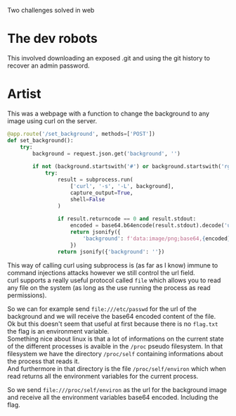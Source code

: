 Two challenges solved in web 

# The dev robots

This involved downloading an exposed .git and using the git history to recover an admin password.

# Artist

This was a webpage with a function to change the background to any image using curl on the server.
```python
@app.route('/set_background', methods=['POST'])
def set_background():
    try:
        background = request.json.get('background', '')
        
        if not (background.startswith('#') or background.startswith('rgb') or background.replace(' ', '').isalpha()):
            try:
                result = subprocess.run(
                    ['curl', '-s', '-L', background],
                    capture_output=True,
                    shell=False
                )
                
                if result.returncode == 0 and result.stdout:
                    encoded = base64.b64encode(result.stdout).decode('utf-8')
                    return jsonify({
                        'background': f'data:image/png;base64,{encoded}'
                    })
                return jsonify({'background': ''})
```

This way of calling curl using subprocess is (as far as I know) immune to command injections attacks however we still control the url field.  
curl supports a really useful protocol called `file` which allows you to read any file on the system (as long as the use running the process as read permissions).  

So we can for example send `file:///etc/passwd` for the url of the background and we will receive the base64 encoded content of the file.  
Ok but this doesn't seem that useful at first because there is no `flag.txt` the flag is an environment variable.  
Something nice about linux is that a lot of informations on the current state of the different processes is avaible in the `/proc` pseudo filesystem. In that filesystem we have the directory `/proc/self` containing informations about the process that reads it.  
And furthermore in that directory is the file `/proc/self/environ` which when read returns all the environment variables for the current process.

So we send `file:///proc/self/environ` as the url for the background image and receive all the environment variables base64 encoded. Including the flag.
